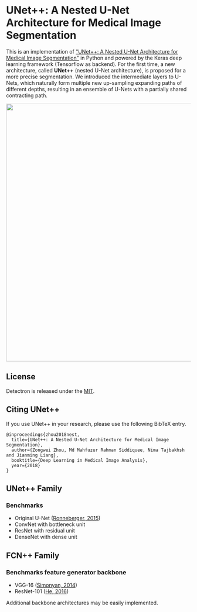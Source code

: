 # UNet++: A Nested U-Net Architecture for Medical Image Segmentation

This is an implementation of ["UNet++: A Nested U-Net Architecture for Medical Image Segmentation"](https://arxiv.org/pdf/1807.10165.pdf) in Python and powered by the Keras deep learning framework (Tensorflow as backend). For the first time, a new architecture, called **UNet++** (nested U-Net architecture), is proposed for a more precise segmentation. We introduced the intermediate layers to U-Nets, which naturally form multiple new up-sampling expanding paths of different depths, resulting in an ensemble of U-Nets with a partially shared contracting path.

<p align="center">
  <img src="https://github.com/MrGiovanni/Nested-UNet/blob/master/Figures/fig_unet%2B%2B.png" width="700"/>
</p>

## License

Detectron is released under the [MIT]().

## Citing UNet++

If you use UNet++ in your research, please use the following BibTeX entry.

```
@inproceedings{zhou2018nest,
  title={UNet++: A Nested U-Net Architecture for Medical Image Segmentation},
  author={Zongwei Zhou, Md Mahfuzur Rahman Siddiquee, Nima Tajbakhsh and Jianming Liang},
  booktitle={Deep Learning in Medical Image Analysis},
  year={2018}
}
```

## UNet++ Family

### Benchmarks

- Original U-Net ([Ronneberger, 2015](https://link.springer.com/chapter/10.1007/978-3-319-24574-4_28))
- ConvNet with bottleneck unit
- ResNet with residual unit
- DenseNet with dense unit

## FCN++ Family

### Benchmarks feature generator backbone

- VGG-16 ([Simonyan, 2014](https://arxiv.org/abs/1409.1556))
- ResNet-101 ([He, 2016](https://arxiv.org/abs/1512.03385))

Additional backbone architectures may be easily implemented.


